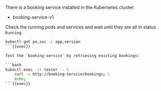 There is a booking service installed in the Kubernetes cluster:
- booking-service-v1

Check the running pods and services and wait until they are all in status `Running`.

```bash
kubectl get po,svc -L app,version
```{{exec}}

Test the `booking-service` by retrieving existing bookings:

```bash
kubectl exec -it tester -- \
    curl -s http://booking-service/bookings; \
    echo;
```{{exec}}

